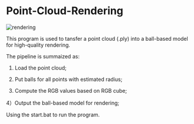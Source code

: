 # Point-Cloud-Rendering

![rendering](https://user-images.githubusercontent.com/65271555/178954689-7f95e9d2-4111-4347-95d1-7975a639e8f2.jpg)

This program is used to tansfer a point cloud (.ply) into a ball-based model for high-quality rendering.

The pipeline is summaized as:

1) Load the point cloud;

2) Put balls for all points with estimated radius;

3) Compute the RGB values based on RGB cube;

4）Output the ball-based model for rendering;

Using the start.bat to run the program.


